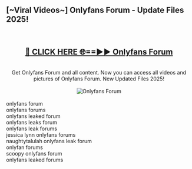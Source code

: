 <h2>[~Viral Videos~] Onlyfans Forum - Update Files 2025!</h2>
<br>
<div align="center">
<h2><a href="https://betterlinks.top/A2PfLJ" rel="nofollow">🔴 CLICK HERE 🌐==►► Onlyfans Forum</a></h2>
<br>
Get Onlyfans Forum and all content. Now you can access all videos and pictures of Onlyfans Forum. New Updated Files 2025!
<br>
<br>
<a href="https://betterlinks.top/A2PfLJ" rel="nofollow" data-target="animated-image.originalLink"><img src="https://i.ibb.co.com/WyWwxjT/player-gif2.gif" alt="Onlyfans Forum" style="max-width: 100%; display: inline-block;" data-target="animated-image.originalImage"></a>
</div>
<br>
onlyfans forum<br>
onlyfans forums<br>
onlyfans leaked forum<br>
onlyfans leaks forum<br>
onlyfans leak forums<br>
jessica lynn onlyfans forums<br>
naughtytalulah onlyfans leak forum<br>
onlyfan forums<br>
scoopy onlyfans forum<br>
onlyfans leaked forums